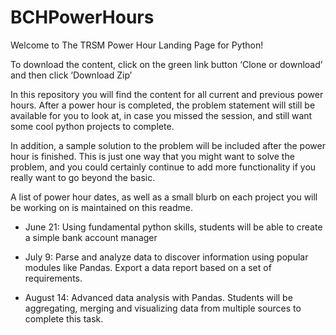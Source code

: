 # BCHPowerHours

Welcome to The TRSM Power Hour Landing Page for Python!

To download the content, click on the green link button ‘Clone or download’ and then click ‘Download Zip’

In this repository you will find the content for all current and previous power hours. After a power hour is completed, the problem statement will still be available for you to look at, in case you missed the session, and still want some cool python projects to complete. 

In addition, a sample solution to the problem will be included after the power hour is finished. This is just one way that you might want to solve the problem, and you could certainly continue to add more functionality if you really want to go beyond the basic.

A list of power hour dates, as well as a small blurb on each project you will be working on is maintained on this readme.

* June 21: Using fundamental python skills, students will be able to create a simple bank account manager

* July 9: Parse and analyze data to discover information using popular modules like Pandas. Export a data report based on a set of requirements.

* August 14: Advanced data analysis with Pandas. Students will be aggregating, merging and visualizing data from multiple sources to complete this task.
